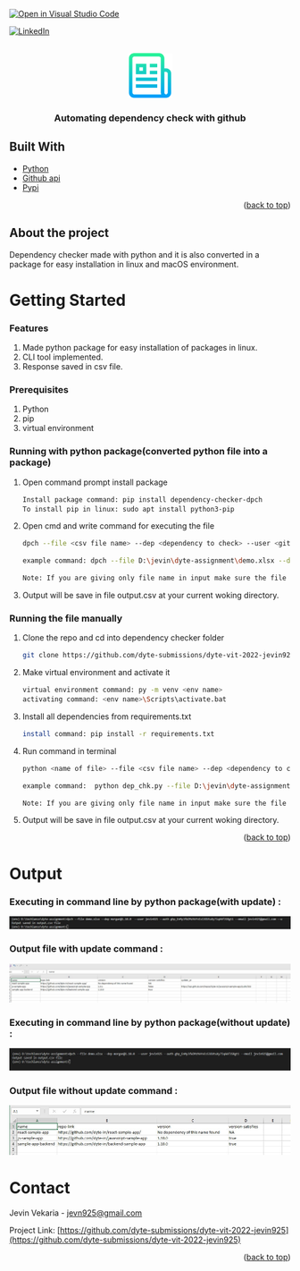[![Open in Visual Studio Code](https://classroom.github.com/assets/open-in-vscode-c66648af7eb3fe8bc4f294546bfd86ef473780cde1dea487d3c4ff354943c9ae.svg)](https://classroom.github.com/online_ide?assignment_repo_id=7954913&assignment_repo_type=AssignmentRepo)
<div id="top"></div>
<!--
*** Thanks for checking out the Best-README-Template. If you have a suggestion
*** that would make this better, please fork the repo and create a pull request
*** or simply open an issue with the tag "enhancement".
*** Don't forget to give the project a star!
*** Thanks again! Now go create something AMAZING! :D
-->



<!-- PROJECT SHIELDS -->
<!--
*** I'm using markdown "reference style" links for readability.
*** Reference links are enclosed in brackets [ ] instead of parentheses ( ).
*** See the bottom of this document for the declaration of the reference variables
*** for contributors-url, forks-url, etc. This is an optional, concise syntax you may use.
*** https://www.markdownguide.org/basic-syntax/#reference-style-links
-->

[![LinkedIn][linkedin-shield]][linkedin-url]



<!-- PROJECT LOGO -->
<br />
<div align="center">
  <a href="https://github.com/dyte-submissions/dyte-vit-2022-jevin925">
    <img src="images/logo.png" alt="Logo" width="80" height="80">
  </a>

<h3 align="center">Automating dependency check with github</h3>

</div>


## Built With

* [Python](https://www.python.org/)
* [Github api](https://docs.github.com/en/rest)
* [Pypi](https://pypi.org/project/dependency-checker-dpch/)

<p align="right">(<a href="#top">back to top</a>)</p>

## About the project

Dependency checker made with python and it is also converted in a package for easy installation in linux and macOS environment.

<!-- GETTING STARTED -->
# Getting Started

### Features
1. Made python package for easy installation of packages in linux.
2. CLI tool implemented.
3. Response saved in csv file.


### Prerequisites
1. Python
2. pip
3. virtual environment

### Running with python package(converted python file into a package)

1. Open command prompt install package
   ```sh
   Install package command: pip install dependency-checker-dpch
   To install pip in linux: sudo apt install python3-pip
   ```
2. Open cmd and write command for executing the file
   ```sh
   dpch --file <csv file name> --dep <dependency to check> --user <github username> --auth <github auth toke> --email <email of your github account> --u <no parameters just wirte it if you need to update the version and create PR>
   ```
   ```sh
   example command: dpch --file D:\jevin\dyte-assignment\demo.xlsx --dep morgan@1.10.0  --user jevin925 --auth ghp_EnMy*************3qAAf3SRgt1 --email jevin925@gmail.com --u
   ```
   ```sh
   Note: If you are giving only file name in input make sure the file is present in your current directory.
   ```
3. Output will be save in file output.csv at your current woking directory.

### Running the file manually

1. Clone the repo and cd into dependency checker folder
   ```sh
   git clone https://github.com/dyte-submissions/dyte-vit-2022-jevin925.git
   ```
   
2. Make virtual environment and activate it
   ```sh
   virtual environment command: py -m venv <env name>
   activating command: <env name>\Scripts\activate.bat
   ```
3. Install all dependencies from requirements.txt
   ```sh
   install command: pip install -r requirements.txt
   ```
4. Run command in terminal
   ```sh
   python <name of file> --file <csv file name> --dep <dependency to check> --user <github username> --auth <github auth toke> --email <email of your github account> --u <no parameters just wirte it if you need to update the version and create PR>
    ```
   ```sh
   example command:  python dep_chk.py --file D:\jevin\dyte-assignment\demo.xlsx --dep morgan@1.10.0  --user jevin925 --auth ghp_EnMy*************3qAAf3SRgt1 --email jevin925@gmail.com --u
   ```
   ```sh
   Note: If you are giving only file name in input make sure the file is present in your current directory.
   ```
3. Output will be save in file output.csv at your current woking directory.


<p align="right">(<a href="#top">back to top</a>)</p>

# Output
### Executing in command line by python package(with update) :
![alt text](images/inputwithu.jpeg)

### Output file with update command :
![alt text](images/outputwithu.jpeg)

### Executing in command line by python package(without update) :
![alt text](images/inputwithoutu.jpeg)

### Output file without update command :
![alt text](images/outputwithoutu.jpeg)
# Contact

Jevin Vekaria - jevn925@gmail.com

Project Link: [https://github.com/dyte-submissions/dyte-vit-2022-jevin925](https://github.com/dyte-submissions/dyte-vit-2022-jevin925)

<p align="right">(<a href="#top">back to top</a>)</p>



<!-- <p align="right">(<a href="#top">back to top</a>)</p> -->

<!-- MARKDOWN LINKS & IMAGES -->
<!-- https://www.markdownguide.org/basic-syntax/#reference-style-links -->
[contributors-shield]: https://img.shields.io/github/contributors/github_username/repo_name.svg?style=for-the-badge
[contributors-url]: https://github.com/github_username/repo_name/graphs/contributors
[forks-shield]: https://img.shields.io/github/forks/github_username/repo_name.svg?style=for-the-badge
[forks-url]: https://github.com/github_username/repo_name/network/members
[stars-shield]: https://img.shields.io/github/stars/github_username/repo_name.svg?style=for-the-badge
[stars-url]: https://github.com/github_username/repo_name/stargazers
[issues-shield]: https://img.shields.io/github/issues/github_username/repo_name.svg?style=for-the-badge
[issues-url]: https://github.com/github_username/repo_name/issues
[license-shield]: https://img.shields.io/github/license/github_username/repo_name.svg?style=for-the-badge
[license-url]: https://github.com/github_username/repo_name/blob/master/LICENSE.txt
[linkedin-shield]: https://img.shields.io/badge/-LinkedIn-black.svg?style=for-the-badge&logo=linkedin&colorB=555
[linkedin-url]: https://www.linkedin.com/in/jevin-vekaria-04a7361a3/
[product-screenshot]: images/screenshot.png
